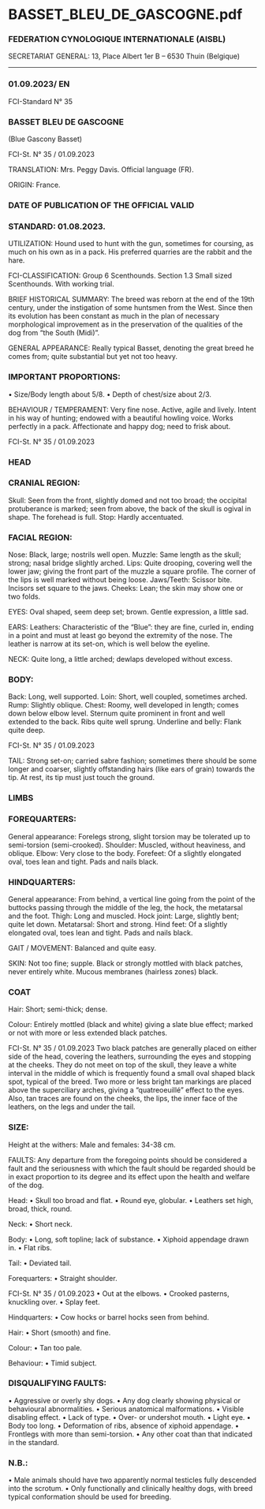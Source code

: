 # BASSET_BLEU_DE_GASCOGNE.pdf


### FEDERATION CYNOLOGIQUE INTERNATIONALE (AISBL)


SECRETARIAT GENERAL: 13, Place Albert 1er  B – 6530 Thuin (Belgique)
______________________________________________________________________________


### 01.09.2023/ EN



FCI-Standard N° 35

### BASSET BLEU DE GASCOGNE


(Blue Gascony Basset)




FCI-St. N° 35 / 01.09.2023

TRANSLATION: Mrs. Peggy Davis. Official language (FR).

ORIGIN: France.

### DATE OF PUBLICATION OF THE OFFICIAL VALID



### STANDARD: 01.08.2023.



UTILIZATION: Hound used to hunt with the gun, sometimes
for coursing, as much on his own as in a pack.  His preferred
quarries are the rabbit and the hare.

FCI-CLASSIFICATION:   Group   6    Scenthounds.
Section
1.3
Small
sized
Scenthounds.
With working trial.



BRIEF HISTORICAL SUMMARY: The breed was reborn at
the end of the 19th century, under the instigation of some
huntsmen from the West.  Since then its evolution has been
constant as much in the plan of necessary morphological
improvement as in the preservation of the qualities of the dog
from “the South (Midi)”.

GENERAL APPEARANCE: Really typical Basset, denoting
the great breed he comes from; quite substantial but yet not too
heavy.

### IMPORTANT PROPORTIONS:


•
Size/Body length
about 5/8.
•
Depth of chest/size
about 2/3.

BEHAVIOUR / TEMPERAMENT: Very fine nose.  Active,
agile and lively.  Intent in his way of hunting; endowed with a
beautiful howling voice.  Works perfectly in a pack.  Affectionate
and happy dog; need to frisk about.



FCI-St. N° 35 / 01.09.2023


### HEAD



### CRANIAL REGION:


Skull: Seen from the front, slightly domed and not too broad; the
occipital protuberance is marked; seen from above, the back of
the skull is ogival in shape.  The forehead is full.
Stop: Hardly accentuated.

### FACIAL REGION:


Nose: Black, large; nostrils well open.
Muzzle: Same length as the skull; strong; nasal bridge slightly
arched.
Lips: Quite drooping, covering well the lower jaw; giving the
front part of the muzzle a square profile.  The corner of the lips is
well marked without being loose.
Jaws/Teeth: Scissor bite.  Incisors set square to the jaws.
Cheeks: Lean; the skin may show one or two folds.

EYES: Oval shaped, seem deep set; brown.  Gentle expression, a
little sad.

EARS: Leathers: Characteristic of the “Blue”: they are fine,
curled in, ending in a point and must at least go beyond the
extremity of the nose.  The leather is narrow at its set-on, which
is well below the eyeline.

NECK: Quite long, a little arched; dewlaps developed without
excess.

### BODY:


Back: Long, well supported.
Loin: Short, well coupled, sometimes arched.
Rump: Slightly oblique.
Chest: Roomy, well developed in length; comes down below
elbow level.  Sternum quite prominent in front and well extended
to the back.  Ribs quite well sprung.
Underline and belly: Flank quite deep.



FCI-St. N° 35 / 01.09.2023

TAIL: Strong set-on; carried sabre fashion; sometimes there
should be some longer and coarser, slightly offstanding hairs
(like ears of grain) towards the tip.  At rest, its tip must just touch
the ground.

### LIMBS



### FOREQUARTERS:


General appearance: Forelegs strong, slight torsion may be
tolerated up to semi-torsion (semi-crooked).
Shoulder: Muscled, without heaviness, and oblique.
Elbow: Very close to the body.
Forefeet: Of a slightly elongated oval, toes lean and tight.  Pads
and nails black.

### HINDQUARTERS:


General appearance: From behind, a vertical line going from the
point of the buttocks passing through the middle of the leg, the
hock, the metatarsal and the foot.
Thigh: Long and muscled.
Hock joint: Large, slightly bent; quite let down.
Metatarsal: Short and strong.
Hind feet: Of a slightly elongated oval, toes lean and tight.  Pads
and nails black.

GAIT / MOVEMENT: Balanced and quite easy.

SKIN: Not too fine; supple.  Black or strongly mottled with black
patches, never entirely white.  Mucous membranes (hairless
zones) black.

### COAT


Hair: Short; semi-thick; dense.

Colour: Entirely mottled (black and white) giving a slate blue
effect; marked or not with more or less extended black patches.



FCI-St. N° 35 / 01.09.2023
Two black patches are generally placed on either side of the head,
covering the leathers, surrounding the eyes and stopping at the
cheeks.
They do not meet on top of the skull, they leave a white interval
in the middle of which is frequently found a small oval shaped
black spot, typical of the breed.  Two more or less bright tan
markings are placed above the superciliary arches, giving a
“quatreoeuillé” effect to the eyes.  Also, tan traces are found on
the cheeks, the lips, the inner face of the leathers, on the legs and
under the tail.

### SIZE:


Height at the withers: Male and females:  34-38 cm.

FAULTS: Any departure from the foregoing points should be
considered a fault and the seriousness with which the fault should
be regarded should be in exact proportion to its degree and its
effect upon the health and welfare of the dog.

Head:
•
Skull too broad and flat.
•
Round eye, globular.
•
Leathers set high, broad, thick, round.

Neck:
•
Short neck.

Body:
•
Long, soft topline; lack of substance.
•
Xiphoid appendage drawn in.
•
Flat ribs.

Tail:
•
Deviated tail.

Forequarters:
•
Straight shoulder.


FCI-St. N° 35 / 01.09.2023
•
Out at the elbows.
•
Crooked pasterns, knuckling over.
•
Splay feet.

Hindquarters:
•
Cow hocks or barrel hocks seen from behind.

Hair:
•
Short (smooth) and fine.

Colour:
•
Tan too pale.

Behaviour:
•
Timid subject.

### DISQUALIFYING FAULTS:


•
Aggressive or overly shy dogs.
•
Any dog clearly showing physical or behavioural
abnormalities.
•
Serious anatomical malformations.
•
Visible disabling effect.
•
Lack of type.
•
Over- or undershot mouth.
•
Light eye.
•
Body too long.
•
Deformation of ribs, absence of xiphoid appendage.
•
Frontlegs with more than semi-torsion.
•
Any other coat than that indicated in the standard.

### N.B.:


•
Male animals should have two apparently normal testicles
fully descended into the scrotum.
•
Only functionally and clinically healthy dogs, with breed
typical conformation should be used for breeding.





